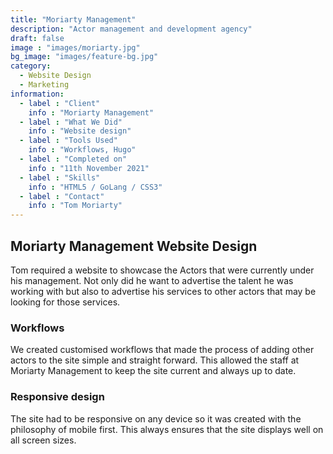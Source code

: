 ```yaml
---
title: "Moriarty Management"
description: "Actor management and development agency"
draft: false
image : "images/moriarty.jpg"
bg_image: "images/feature-bg.jpg"
category:
  - Website Design
  - Marketing
information:
  - label : "Client"
    info : "Moriarty Management"
  - label : "What We Did"
    info : "Website design"
  - label : "Tools Used"
    info : "Workflows, Hugo"
  - label : "Completed on"
    info : "11th November 2021"
  - label : "Skills"
    info : "HTML5 / GoLang / CSS3"
  - label : "Contact"
    info : "Tom Moriarty"
---
```


## Moriarty Management Website Design

Tom required a website to showcase the Actors that were currently under
his management. Not only did he want to advertise the talent he was working with
but also to advertise his services to other actors that may be looking for those
services.

### Workflows

We created customised workflows that made the process of adding other actors to 
the site simple and straight forward. This allowed the staff at Moriarty Management
to keep the site current and always up to date.

### Responsive design

The site had to be responsive on any device so it was created with the philosophy of
mobile first. This always ensures that the site displays well on all screen sizes.
